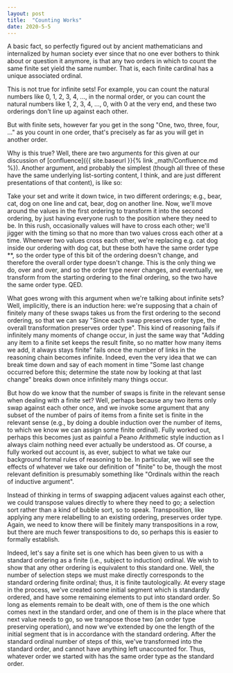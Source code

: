```yaml
---
layout: post
title:  "Counting Works"
date: 2020-5-5
---
```

A basic fact, so perfectly figured out by ancient mathematicians and internalized by human society ever since that no one ever bothers to think about or question it anymore, is that any two orders in which to count the same finite set yield the same number. That is, each finite cardinal has a unique associated ordinal.

This is not true for infinite sets! For example, you can count the natural numbers like 0, 1, 2, 3, 4, ..., in the normal order, or you can count the natural numbers like 1, 2, 3, 4, ..., 0, with 0 at the very end, and these two orderings don't line up against each other.

But with finite sets, however far you get in the song "One, two, three, four, ..." as you count in one order, that's precisely as far as you will get in another order.

Why is this true? Well, there are two arguments for this given at our discussion of [confluence]({{ site.baseurl }}{% link _math/Confluence.md %}). Another argument, and probably the simplest (though all three of these have the same underlying list-sorting content, I think, and are just different presentations of that content), is like so:

Take your set and write it down twice, in two different orderings; e.g., bear, cat, dog on one line and cat, bear, dog on another line. Now, we'll move around the values in the first ordering to transform it into the second ordering, by just having everyone rush to the position where they need to be. In this rush, occasionally values will have to cross each other; we'll jigger with the timing so that no more than two values cross each other at a time. Whenever two values cross each other, we're replacing e.g. cat dog inside our ordering with dog cat, but these both have the same order type \*\*, so the order type of this bit of the ordering doesn't change, and therefore the overall order type doesn't change. This is the only thing we do, over and over, and so the order type never changes, and eventually, we transform from the starting ordering to the final ordering, so the two have the same order type. QED.

What goes wrong with this argument when we're talking about infinite sets? Well, implicitly, there is an induction here: we're supposing that a chain of finitely many of these swaps takes us from the first ordering to the second ordering, so that we can say "Since each swap preserves order type, the overall transformation preserves order type". This kind of reasoning fails if infinitely many moments of change occur, in just the same way that "Adding any item to a finite set keeps the result finite, so no matter how many items we add, it always stays finite" fails once the number of links in the reasoning chain becomes infinite. Indeed, even the very idea that we can break time down and say of each moment in time "Some last change occurred before this; determine the state now by looking at that last change" breaks down once infinitely many things occur.

But how do we know that the number of swaps is finite in the relevant sense when dealing with a finite set? Well, perhaps because any two items only swap against each other once, and we invoke some argument that any subset of the number of pairs of items from a finite set is finite in the relevant sense (e.g., by doing a double induction over the number of items, to which we know we can assign some finite ordinal). Fully worked out, perhaps this becomes just as painful a Peano Arithmetic style induction as I always claim nothing need ever actually be understood as. Of course, a fully worked out account is, as ever, subject to what we take our background formal rules of reasoning to be. In particular, we will see the effects of whatever we take our definition of "finite" to be, though the most relevant definition is presumably something like "Ordinals within the reach of inductive argument".

Instead of thinking in terms of swapping adjacent values against each other, we could transpose values directly to where they need to go; a selection sort rather than a kind of bubble sort, so to speak. Transposition, like applying any mere relabelling to an existing ordering, preserves order type. Again, we need to know there will be finitely many transpositions in a row, but there are much fewer transpositions to do, so perhaps this is easier to formally establish.

Indeed, let's say a finite set is one which has been given to us with a standard ordering as a finite (i.e., subject to induction) ordinal. We wish to show that any other ordering is equivalent to this standard one. Well, the number of selection steps we must make directly corresponds to the standard ordering finite ordinal; thus, it is finite tautologically. At every stage in the process, we've created some initial segment which is standardly ordered, and have some remaining elements to put into standard order. So long as elements remain to be dealt with, one of them is the one which comes next in the standard order, and one of them is in the place where that next value needs to go, so we transpose those two (an order type preserving operation), and now we've extended by one the length of the initial segment that is in accordance with the standard ordering. After the standard ordinal number of steps of this, we've transformed into the standard order, and cannot have anything left unaccounted for. Thus, whatever order we started with has the same order type as the standard order.